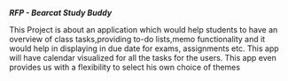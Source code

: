 ***RFP - Bearcat Study Buddy***

This Project is about an application which would help students to have an overview of class tasks,providing to-do lists,memo functionality and it would help in displaying in due date for exams, assignments etc. This app will have calendar visualized for all the tasks for the users. This app even provides us with a flexibility to select his own choice of themes
                       


